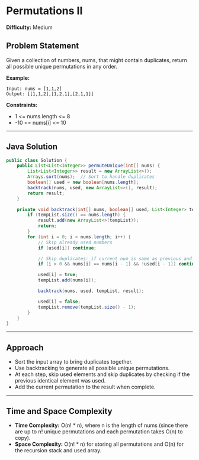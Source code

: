 # Permutations II

**Difficulty:** Medium

## Problem Statement
Given a collection of numbers, nums, that might contain duplicates, return all possible unique permutations in any order.

**Example:**
```
Input: nums = [1,1,2]
Output: [[1,1,2],[1,2,1],[2,1,1]]
```

**Constraints:**
- 1 <= nums.length <= 8
- -10 <= nums[i] <= 10

---

## Java Solution
```java
public class Solution {
	public List<List<Integer>> permuteUnique(int[] nums) {
		List<List<Integer>> result = new ArrayList<>();
		Arrays.sort(nums);  // Sort to handle duplicates
		boolean[] used = new boolean[nums.length];
		backtrack(nums, used, new ArrayList<>(), result);
		return result;
	}

	private void backtrack(int[] nums, boolean[] used, List<Integer> tempList, List<List<Integer>> result) {
		if (tempList.size() == nums.length) {
			result.add(new ArrayList<>(tempList));
			return;
		}
		for (int i = 0; i < nums.length; i++) {
			// Skip already used numbers
			if (used[i]) continue;

			// Skip duplicates: if current num is same as previous and previous is not used
			if (i > 0 && nums[i] == nums[i - 1] && !used[i - 1]) continue;

			used[i] = true;
			tempList.add(nums[i]);

			backtrack(nums, used, tempList, result);

			used[i] = false;
			tempList.remove(tempList.size() - 1);
		}
	}
}
```

---

## Approach
- Sort the input array to bring duplicates together.
- Use backtracking to generate all possible unique permutations.
- At each step, skip used elements and skip duplicates by checking if the previous identical element was used.
- Add the current permutation to the result when complete.

---

## Time and Space Complexity
- **Time Complexity:** O(n! * n), where n is the length of nums (since there are up to n! unique permutations and each permutation takes O(n) to copy).
- **Space Complexity:** O(n! * n) for storing all permutations and O(n) for the recursion stack and used array.

